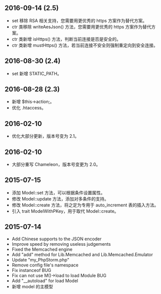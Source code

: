 ## 2016-09-14 (2.5)
* set 移除 RSA 相关支持，您需要用更优秀的 https 方案作为替代方案。
* ctr 类移除 writeAesJson() 方法，您需要用更优秀的 https 方案作为替代方案。
* ctr 类新增 isHttps() 方法，判断当前连接是否是安全的。
* ctr 类新增 mustHttps() 方法，若当前连接不安全则强制重定向到安全连接。

## 2016-08-30 (2.4)

* set 新增 STATIC_PATH。

## 2016-08-28 (2.3)
  
* 新增 $this->action;。
* 优化 .htaccess。
  
## 2016-02-10
  
* 优化大部分更新，版本号变为 2.1。
  
## 2016-02-10
  
* 大部分重写 Chameleon，版本号变更为 2.0。
  
## 2015-07-15
  
* 添加 Model::set 方法，可以根据条件设置属性。
* 修改 Model::update 方法，添加对多条件的支持。
* 修改 Model::create 方法，将之定为专用于 auto_increment 表的插入方法。
* 引入 trait ModelWithPKey，用于取代 Model::create。
  
## 2015-07-14
  
* Add Chinese supports to the JSON encoder
* Improve speed by removing useless judgements
* Fixed the Memcached engine
* Add "add" method for Lib.Memcached and Lib.Memcached.Emulator
* Update "my_PhpStorm.php"
* Remove config file's namespace
* Fix instanceof BUG
* Fix can not use M()->load to load Module BUG
* Add "__autoload" for load Model
* 新增 model 的主模型